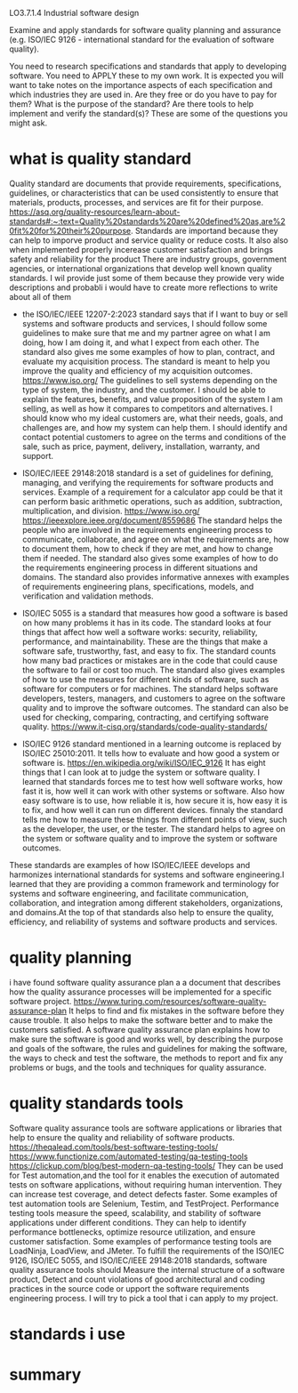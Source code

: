 LO3.7.1.4
Industrial software design

Examine and apply standards for software quality planning and assurance (e.g. ISO/IEC 9126 - international standard for the evaluation of software quality).

You need to research specifications and standards that apply to developing software.  You need to APPLY these to my own work.  It is expected you will want to take notes on the importance aspects of each specification and which industries they are used in.  Are they free or do you have to pay for them?  What is the purpose of the standard? Are there tools to help implement and verify the standard(s)?  These are some of the questions you might ask.

# what is quality standard
Quality standard are documents that provide requirements, specifications, guidelines, or characteristics that can be used consistently to ensure that materials, products, processes, and services are fit for their purpose.
https://asq.org/quality-resources/learn-about-standards#:~:text=Quality%20standards%20are%20defined%20as,are%20fit%20for%20their%20purpose.
Standards are importand because they can help to imporve product and service quality or reduce costs. It also also when implemented properly incerease customer satisfaction and brings safety and reliability for the product
There are  industry groups, government agencies, or international organizations that develop 
well known quality standards. I wil provide just some of them because they prowide very wide descriptions and probabli i would have to create more reflections to write about all of them

*  the ISO/IEC/IEEE 12207-2:2023  standard says that if I want to buy or sell systems and software products and services, I should follow some guidelines to make sure that me and my partner agree on what I am doing, how I am doing it, and what I expect from each other. The standard also gives me some examples of how to plan, contract, and evaluate my acquisition process. The standard is meant to help you improve the quality and efficiency of my acquisition outcomes.
https://www.iso.org/
The guidelines to sell systems depending on the type of system, the industry, and the customer. I should be able to explain the features, benefits, and value proposition of the system I am selling, as well as how it compares to competitors and alternatives.
I should know who my ideal customers are, what their needs, goals, and challenges are, and how my system can help them. I should identify and contact potential customers to agree on the terms and conditions of the sale, such as price, payment, delivery, installation, warranty, and support. 

* ISO/IEC/IEEE 29148:2018 standard is a set of guidelines for defining, managing, and verifying the requirements for software products and services. Example of a requirement for a calculator app could be that it can perform basic arithmetic operations, such as addition, subtraction, multiplication, and division.
https://www.iso.org/
https://ieeexplore.ieee.org/document/8559686
The standard helps the people who are involved in the requirements engineering process to communicate, collaborate, and agree on what the requirements are, how to document them, how to check if they are met, and how to change them if needed. The standard also gives some examples of how to do the requirements engineering process in different situations and domains.
The standard also provides informative annexes with examples of requirements engineering plans, specifications, models, and verification and validation methods.

* ISO/IEC 5055 is a standard that measures how good a software is based on how many problems it has in its code. The standard looks at four things that affect how well a software works: security, reliability, performance, and maintainability. These are the things that make a software safe, trustworthy, fast, and easy to fix. The standard counts how many bad practices or mistakes are in the code that could cause the software to fail or cost too much. The standard also gives examples of how to use the measures for different kinds of software, such as software for computers or for machines. The standard helps software developers, testers, managers, and customers to agree on the software quality and to improve the software outcomes. The standard can also be used for checking, comparing, contracting, and certifying software quality.
https://www.it-cisq.org/standards/code-quality-standards/

* ISO/IEC 9126 standard mentioned in a learning outcome is replaced by ISO/IEC 25010:2011. It  tells how to evaluate and how good a system or software is.
https://en.wikipedia.org/wiki/ISO/IEC_9126 
It has eight things that I can look at to judge the system or software quality. I learned that standards forces me to test how well software works, how fast it is, how well it can work with other systems or software. Also how easy software is to use, how reliable it is, how secure it is, how easy it is to fix, and how well it can run on different devices. finnaly the standard tells me how to measure these things from different points of view, such as the developer, the user, or the tester. The standard helps to agree on the system or software quality and to improve the system or software outcomes. 

These standards are examples of how ISO/IEC/IEEE develops and harmonizes international standards for systems and software engineering.I learned that they are providing a common framework and terminology for systems and software engineering, and facilitate communication, collaboration, and integration among different stakeholders, organizations, and domains.At the top of that standards also help to ensure the quality, efficiency, and reliability of systems and software products and services.
# quality planning
i have found  software quality assurance plan a a document that describes how the quality assurance processes will be implemented for a specific software project. 
https://www.turing.com/resources/software-quality-assurance-plan
It helps to find and fix mistakes in the software before they cause trouble. It also helps to make the software better and to make the customers satisfied. A software quality assurance plan explains how to make sure the software is good and works well, by describing the purpose and goals of the software, the rules and guidelines for making the software, the ways to check and test the software, the methods to report and fix any problems or bugs, and the tools and techniques for quality assurance.
# quality standards tools
Software quality assurance tools are software applications or libraries that help to ensure the quality and reliability of software products. 
https://theqalead.com/tools/best-software-testing-tools/
https://www.functionize.com/automated-testing/qa-testing-tools
https://clickup.com/blog/best-modern-qa-testing-tools/
They can be used for Test automation,and the tool for it enables the execution of automated tests on software applications, without requiring human intervention. They can increase test coverage, and detect defects faster. Some examples of test automation tools are Selenium, Testim, and TestProject.
Performance testing tools measure the speed, scalability, and stability of software applications under different conditions. They can help to identify performance bottlenecks, optimize resource utilization, and ensure customer satisfaction. Some examples of performance testing tools are LoadNinja, LoadView, and JMeter.
To fulfill the requirements of the ISO/IEC 9126, ISO/IEC 5055, and ISO/IEC/IEEE 29148:2018 standards, software quality assurance tools should Measure the internal structure of a software product, Detect and count violations of good architectural and coding practices in the source code or upport the software requirements engineering process. I will try to pick a tool that i can apply to  my project.
# standards i use

# summary
